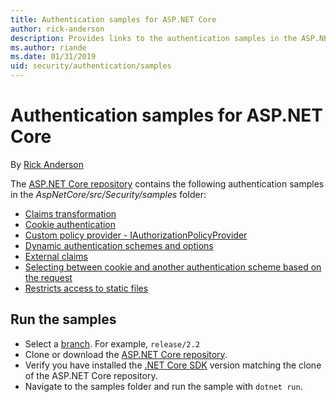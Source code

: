 ```yaml
---
title: Authentication samples for ASP.NET Core
author: rick-anderson
description: Provides links to the authentication samples in the ASP.NET Core repository.
ms.author: riande
ms.date: 01/31/2019
uid: security/authentication/samples
---
```

# Authentication samples for ASP.NET Core

By [Rick Anderson](https://twitter.com/RickAndMSFT)

The [ASP.NET Core repository](https://github.com/aspnet/AspNetCore) contains the following authentication samples in the *AspNetCore/src/Security/samples* folder:

* [Claims transformation](https://github.com/aspnet/AspNetCore/tree/release/2.2/src/Security/samples/ClaimsTransformation)
* [Cookie authentication](https://github.com/aspnet/AspNetCore/tree/release/2.2/src/Security/samples/Cookies)
* [Custom policy provider - IAuthorizationPolicyProvider](https://github.com/aspnet/AspNetCore/tree/release/2.2/src/Security/samples/CustomPolicyProvider)
* [Dynamic authentication schemes and options](https://github.com/aspnet/AspNetCore/tree/release/2.2/src/Security/samples/DynamicSchemes)
* [External claims](https://github.com/aspnet/AspNetCore/tree/release/2.2/src/Security/samples/Identity.ExternalClaims)
* [Selecting between cookie and another authentication scheme based on the request](https://github.com/aspnet/AspNetCore/tree/release/2.2/src/Security/samples/PathSchemeSelection)
* [Restricts access to static files](https://github.com/aspnet/AspNetCore/tree/release/2.2/src/Security/samples/StaticFilesAuth)

## Run the samples

* Select a [branch](https://github.com/aspnet/AspNetCore). For example, `release/2.2`
* Clone or download the [ASP.NET Core repository](https://github.com/aspnet/AspNetCore).
* Verify you have installed the [.NET Core SDK](https://www.microsoft.com/net/download/all) version matching the clone of the ASP.NET Core repository.
* Navigate to the samples folder and run the sample with `dotnet run`.
